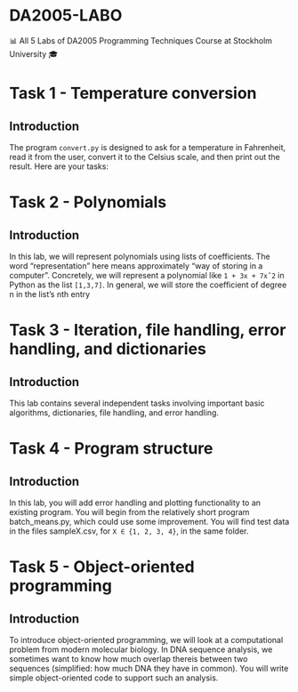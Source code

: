 # DA2005-LABO
📊 All 5 Labs of DA2005 Programming Techniques Course at Stockholm University 🎓

# Task 1 - Temperature conversion

## Introduction

The program `convert.py` is designed to ask for a temperature in Fahrenheit, read it from the user, convert it to the Celsius scale, and then print out the result. Here are your tasks:
    
# Task 2 - Polynomials

## Introduction

In this lab, we will represent polynomials using lists of coefficients. The word “representation” here
means approximately “way of storing in a computer”. Concretely, we will represent a polynomial like
`1 + 3x + 7xˆ2` in Python as the list `[1,3,7]`. In general, we will store the coefficient of degree n in the list’s
nth entry

# Task 3 - Iteration, file handling, error handling, and dictionaries

## Introduction 

This lab contains several independent tasks involving important basic algorithms, dictionaries, file handling, and error handling.

# Task 4 - Program structure

## Introduction

In this lab, you will add error handling and plotting functionality to an existing program. You will begin from the relatively short program batch_means.py, which could use some improvement. You will find test data in the files sampleX.csv, for `X ∈ {1, 2, 3, 4}`, in the same folder.

# Task 5 - Object-oriented programming

## Introduction

To introduce object-oriented programming, we will look at a computational problem from modern molecular biology. In DNA sequence analysis, we sometimes want to know how much overlap thereis between two sequences (simplified: how much DNA they have in common). You will write simple object-oriented code to support such an analysis.

